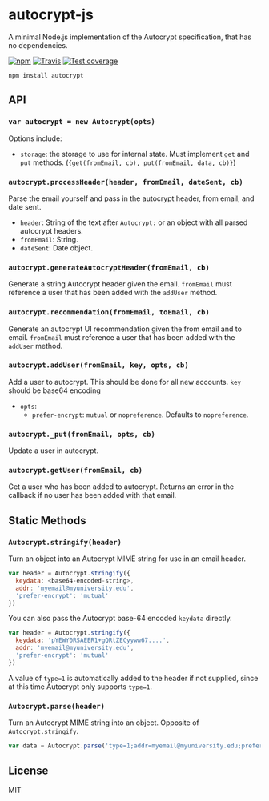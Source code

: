 # autocrypt-js

A minimal Node.js implementation of the Autocrypt specification, that has no
dependencies.

[![npm][0]][1] [![Travis][2]][3] [![Test coverage][4]][5]


```
npm install autocrypt
```

## API

### ```var autocrypt = new Autocrypt(opts)```

Options include:
* `storage`: the storage to use for internal state. Must implement `get` and `put` methods. (`{get(fromEmail, cb), put(fromEmail, data, cb)}`)

### ```autocrypt.processHeader(header, fromEmail, dateSent, cb)```

Parse the email yourself and pass in the autocrypt header, from email, and date sent.

* `header`: String of the text after `Autocrypt:` or an object with all parsed autocrypt headers.
* `fromEmail`: String.
* `dateSent`: Date object.

### ```autocrypt.generateAutocryptHeader(fromEmail, cb)```

Generate a string Autocrypt header given the email. `fromEmail` must reference a user that has been added with the `addUser` method.

### ```autocrypt.recommendation(fromEmail, toEmail, cb)```

Generate an autocrypt UI recommendation given the from email and to email. `fromEmail` must reference a user that has been added with the `addUser` method.

### ```autocrypt.addUser(fromEmail, key, opts, cb)```

Add a user to autocrypt. This should be done for all new accounts. `key` should be base64 encoding

* `opts`:
  * `prefer-encrypt`: `mutual` or `nopreference`. Defaults to `nopreference`.

### ```autocrypt._put(fromEmail, opts, cb)```

Update a user in autocrypt.

### ```autocrypt.getUser(fromEmail, cb)```

Get a user who has been added to autocrypt. Returns an error in the callback if no user has been added with that email.


## Static Methods

### ```Autocrypt.stringify(header)```

Turn an object into an Autocrypt MIME string for use in an email header.

```js
var header = Autocrypt.stringify({
  keydata: <base64-encoded-string>,
  addr: 'myemail@myuniversity.edu',
  'prefer-encrypt': 'mutual'
})
```

You can also pass the Autocrypt base-64 encoded `keydata` directly.

```js
var header = Autocrypt.stringify({
  keydata: 'pYEWY0RSAEER1+gQRtZECyyww67....',
  addr: 'myemail@myuniversity.edu',
  'prefer-encrypt': 'mutual'
})
```

A value of `type=1` is automatically added to the header if not supplied, since at this time Autocrypt only supports `type=1`.

### ```Autocrypt.parse(header)```

Turn an Autocrypt MIME string into an object. Opposite of `Autocrypt.stringify`.

```js
var data = Autocrypt.parse('type=1;addr=myemail@myuniversity.edu;prefer-encrypt=mutual;keydata=Li4u;')
```

## License

MIT

[0]: https://img.shields.io/npm/v/autocrypt.svg?style=flat-square
[1]: https://npmjs.org/package/autocrypt
[2]: https://img.shields.io/travis/autocrypt/autocrypt-js/master.svg?style=flat-square
[3]: https://travis-ci.org/karissa/autocrypt-js
[4]: https://img.shields.io/codecov/c/github/autocrypt/autocrypt-js/master.svg?style=flat-square
[5]: https://codecov.io/github/autocrypt/autocrypt-js

